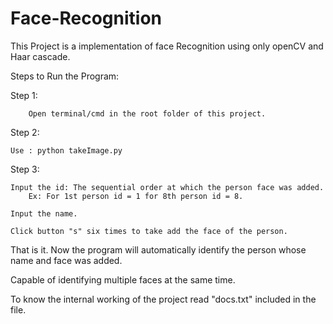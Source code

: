 # Face-Recognition

This Project is a implementation of face Recognition using only openCV and Haar cascade.

Steps to Run the Program:
    
Step 1: 
        
        Open terminal/cmd in the root folder of this project.
    
Step 2: 

    Use : python takeImage.py

Step 3:

    Input the id: The sequential order at which the person face was added.
        Ex: For 1st person id = 1 for 8th person id = 8.
    
    Input the name.

    Click button "s" six times to take add the face of the person.


That is it. Now the program will automatically identify the person whose name and face was added.

Capable of identifying multiple faces at the same time.

To know the internal working of the project read "docs.txt" included in the file.
